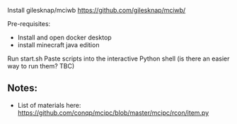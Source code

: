 
Install gilesknap/mciwb https://github.com/gilesknap/mciwb/

Pre-requisites: 
- Install and open docker desktop
- install minecraft java edition


Run start.sh
Paste scripts into the interactive Python shell (is there an easier way to run them? TBC)

## Notes:
- List of materials here: https://github.com/conqp/mcipc/blob/master/mcipc/rcon/item.py

